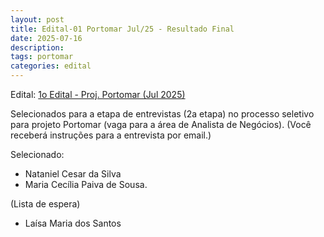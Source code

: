 ```yaml
---
layout: post
title: Edital-01 Portomar Jul/25 - Resultado Final
date: 2025-07-16
description: 
tags: portomar
categories: edital
---
```


Edital: [1o Edital - Proj. Portomar (Jul 2025)](/editais/2025-07-09-portomar-edital01/)


Selecionados para a etapa de entrevistas (2a etapa) no processo seletivo para projeto Portomar (vaga para a área de Analista de Negócios). (Você receberá instruções para a entrevista por email.)

Selecionado:

- Nataniel Cesar da Silva
- Maria Cecília Paiva de Sousa.

(Lista de espera)
- Laísa Maria dos Santos
